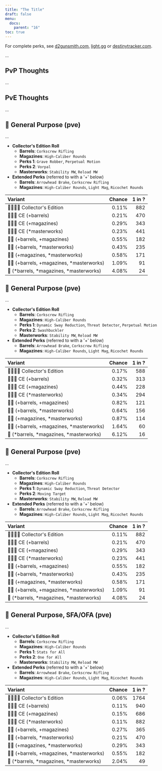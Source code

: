 ```yaml
---
title: "The Title"
draft: false
menu:
  docs:
    parent: "16"
toc: true
---
```


For complete perks, see [d2gunsmith.com](https://d2gunsmith.com/w/294129361), [light.gg](https://www.light.gg/db/items/294129361) or [destinytracker.com](https://destinytracker.com/destiny-2/db/items/294129361).

...

## PvP Thoughts

...

## PvE Thoughts

...

## 👾 General Purpose (pve)

...

* **Collector's Edition Roll**
  * **Barrels**: `Corkscrew Rifling`
  * **Magazines**: `High-Caliber Rounds`
  * **Perks 1**: `Grave Robber`, `Perpetual Motion`
  * **Perks 2**: `Vorpal`
  * **Masterworks**: `Stability MW`, `Reload MW`
* **Extended Perks** (referred to with a '+' below)
  * **Barrels**: `Arrowhead Brake`, `Corkscrew Rifling`
  * **Magazines**: `High-Caliber Rounds`, `Light Mag`, `Ricochet Rounds`

| Variant | Chance | 1 in ? |
|:-|-:|-:|
| 👾👾👾🌟 Collector's Edition | 0.11% | 882 |
| 👾👾👾 CE (+barrels) | 0.21% | 470 |
| 👾👾👾 CE (+magazines) | 0.29% | 343 |
| 👾👾👾 CE (*masterworks) | 0.23% | 441 |
| 👾👾 (+barrels, +magazines) | 0.55% | 182 |
| 👾👾 (+barrels, *masterworks) | 0.43% | 235 |
| 👾👾 (+magazines, *masterworks) | 0.58% | 171 |
| 👾👾 (+barrels, +magazines, *masterworks) | 1.09% | 91 |
| 👾 (*barrels, *magazines, *masterworks) | 4.08% | 24 |

## 👾 General Purpose (pve)

...

* **Collector's Edition Roll**
  * **Barrels**: `Corkscrew Rifling`
  * **Magazines**: `High-Caliber Rounds`
  * **Perks 1**: `Dynamic Sway Reduction`, `Threat Detector`, `Perpetual Motion`
  * **Perks 2**: `Swashbuckler`
  * **Masterworks**: `Stability MW`, `Reload MW`
* **Extended Perks** (referred to with a '+' below)
  * **Barrels**: `Arrowhead Brake`, `Corkscrew Rifling`
  * **Magazines**: `High-Caliber Rounds`, `Light Mag`, `Ricochet Rounds`

| Variant | Chance | 1 in ? |
|:-|-:|-:|
| 👾👾👾🌟 Collector's Edition | 0.17% | 588 |
| 👾👾👾 CE (+barrels) | 0.32% | 313 |
| 👾👾👾 CE (+magazines) | 0.44% | 228 |
| 👾👾👾 CE (*masterworks) | 0.34% | 294 |
| 👾👾 (+barrels, +magazines) | 0.82% | 121 |
| 👾👾 (+barrels, *masterworks) | 0.64% | 156 |
| 👾👾 (+magazines, *masterworks) | 0.87% | 114 |
| 👾👾 (+barrels, +magazines, *masterworks) | 1.64% | 60 |
| 👾 (*barrels, *magazines, *masterworks) | 6.12% | 16 |

## 👾 General Purpose (pve)

...

* **Collector's Edition Roll**
  * **Barrels**: `Corkscrew Rifling`
  * **Magazines**: `High-Caliber Rounds`
  * **Perks 1**: `Dynamic Sway Reduction`, `Threat Detector`
  * **Perks 2**: `Moving Target`
  * **Masterworks**: `Stability MW`, `Reload MW`
* **Extended Perks** (referred to with a '+' below)
  * **Barrels**: `Arrowhead Brake`, `Corkscrew Rifling`
  * **Magazines**: `High-Caliber Rounds`, `Light Mag`, `Ricochet Rounds`

| Variant | Chance | 1 in ? |
|:-|-:|-:|
| 👾👾👾🌟 Collector's Edition | 0.11% | 882 |
| 👾👾👾 CE (+barrels) | 0.21% | 470 |
| 👾👾👾 CE (+magazines) | 0.29% | 343 |
| 👾👾👾 CE (*masterworks) | 0.23% | 441 |
| 👾👾 (+barrels, +magazines) | 0.55% | 182 |
| 👾👾 (+barrels, *masterworks) | 0.43% | 235 |
| 👾👾 (+magazines, *masterworks) | 0.58% | 171 |
| 👾👾 (+barrels, +magazines, *masterworks) | 1.09% | 91 |
| 👾 (*barrels, *magazines, *masterworks) | 4.08% | 24 |

## 👾 General Purpose, SFA/OFA (pve)

...

* **Collector's Edition Roll**
  * **Barrels**: `Corkscrew Rifling`
  * **Magazines**: `High-Caliber Rounds`
  * **Perks 1**: `Stats for All`
  * **Perks 2**: `One for All`
  * **Masterworks**: `Stability MW`, `Reload MW`
* **Extended Perks** (referred to with a '+' below)
  * **Barrels**: `Arrowhead Brake`, `Corkscrew Rifling`
  * **Magazines**: `High-Caliber Rounds`, `Light Mag`, `Ricochet Rounds`

| Variant | Chance | 1 in ? |
|:-|-:|-:|
| 👾👾👾🌟 Collector's Edition | 0.06% | 1764 |
| 👾👾👾 CE (+barrels) | 0.11% | 940 |
| 👾👾👾 CE (+magazines) | 0.15% | 686 |
| 👾👾👾 CE (*masterworks) | 0.11% | 882 |
| 👾👾 (+barrels, +magazines) | 0.27% | 365 |
| 👾👾 (+barrels, *masterworks) | 0.21% | 470 |
| 👾👾 (+magazines, *masterworks) | 0.29% | 343 |
| 👾👾 (+barrels, +magazines, *masterworks) | 0.55% | 182 |
| 👾 (*barrels, *magazines, *masterworks) | 2.04% | 49 |
